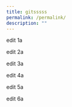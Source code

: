 ```yaml
---
title: gitsssss
permalink: /permalink/
description: ""
---
```

edit 1a

edit 2a

edit 3a

edit 4a

edit 5a

edit 6a